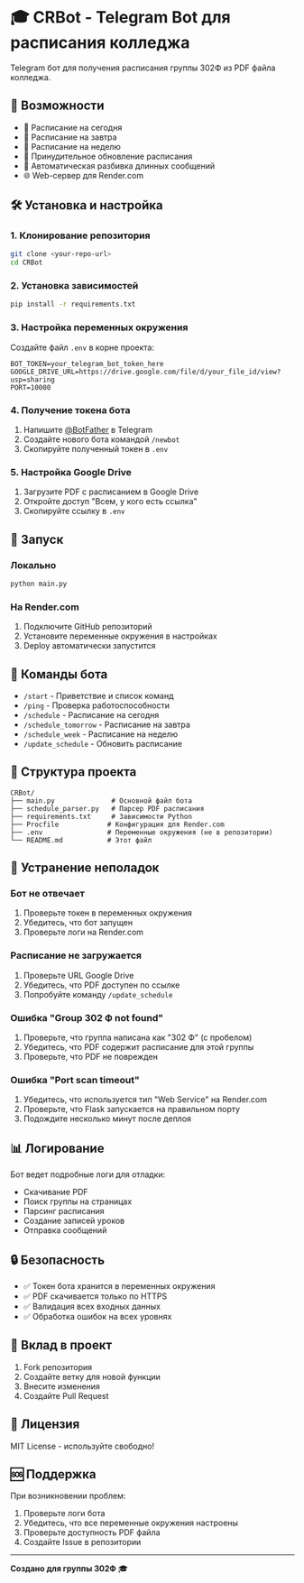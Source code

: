 # 🎓 CRBot - Telegram Bot для расписания колледжа

Telegram бот для получения расписания группы 302Ф из PDF файла колледжа.

## 🚀 Возможности

- 📅 Расписание на сегодня
- 🌅 Расписание на завтра  
- 📆 Расписание на неделю
- 🔄 Принудительное обновление расписания
- 📱 Автоматическая разбивка длинных сообщений
- 🌐 Web-сервер для Render.com

## 🛠️ Установка и настройка

### 1. Клонирование репозитория
```bash
git clone <your-repo-url>
cd CRBot
```

### 2. Установка зависимостей
```bash
pip install -r requirements.txt
```

### 3. Настройка переменных окружения
Создайте файл `.env` в корне проекта:
```env
BOT_TOKEN=your_telegram_bot_token_here
GOOGLE_DRIVE_URL=https://drive.google.com/file/d/your_file_id/view?usp=sharing
PORT=10000
```

### 4. Получение токена бота
1. Напишите [@BotFather](https://t.me/BotFather) в Telegram
2. Создайте нового бота командой `/newbot`
3. Скопируйте полученный токен в `.env`

### 5. Настройка Google Drive
1. Загрузите PDF с расписанием в Google Drive
2. Откройте доступ "Всем, у кого есть ссылка"
3. Скопируйте ссылку в `.env`

## 🚀 Запуск

### Локально
```bash
python main.py
```

### На Render.com
1. Подключите GitHub репозиторий
2. Установите переменные окружения в настройках
3. Deploy автоматически запустится

## 📱 Команды бота

- `/start` - Приветствие и список команд
- `/ping` - Проверка работоспособности
- `/schedule` - Расписание на сегодня
- `/schedule_tomorrow` - Расписание на завтра
- `/schedule_week` - Расписание на неделю
- `/update_schedule` - Обновить расписание

## 🔧 Структура проекта

```
CRBot/
├── main.py              # Основной файл бота
├── schedule_parser.py   # Парсер PDF расписания
├── requirements.txt     # Зависимости Python
├── Procfile            # Конфигурация для Render.com
├── .env                # Переменные окружения (не в репозитории)
└── README.md           # Этот файл
```

## 🐛 Устранение неполадок

### Бот не отвечает
1. Проверьте токен в переменных окружения
2. Убедитесь, что бот запущен
3. Проверьте логи на Render.com

### Расписание не загружается
1. Проверьте URL Google Drive
2. Убедитесь, что PDF доступен по ссылке
3. Попробуйте команду `/update_schedule`

### Ошибка "Group 302 Ф not found"
1. Проверьте, что группа написана как "302 Ф" (с пробелом)
2. Убедитесь, что PDF содержит расписание для этой группы
3. Проверьте, что PDF не поврежден

### Ошибка "Port scan timeout"
1. Убедитесь, что используется тип "Web Service" на Render.com
2. Проверьте, что Flask запускается на правильном порту
3. Подождите несколько минут после деплоя

## 📊 Логирование

Бот ведет подробные логи для отладки:
- Скачивание PDF
- Поиск группы на страницах
- Парсинг расписания
- Создание записей уроков
- Отправка сообщений

## 🔒 Безопасность

- ✅ Токен бота хранится в переменных окружения
- ✅ PDF скачивается только по HTTPS
- ✅ Валидация всех входных данных
- ✅ Обработка ошибок на всех уровнях

## 🤝 Вклад в проект

1. Fork репозитория
2. Создайте ветку для новой функции
3. Внесите изменения
4. Создайте Pull Request

## 📄 Лицензия

MIT License - используйте свободно!

## 🆘 Поддержка

При возникновении проблем:
1. Проверьте логи бота
2. Убедитесь, что все переменные окружения настроены
3. Проверьте доступность PDF файла
4. Создайте Issue в репозитории

---

**Создано для группы 302Ф** 🎓

